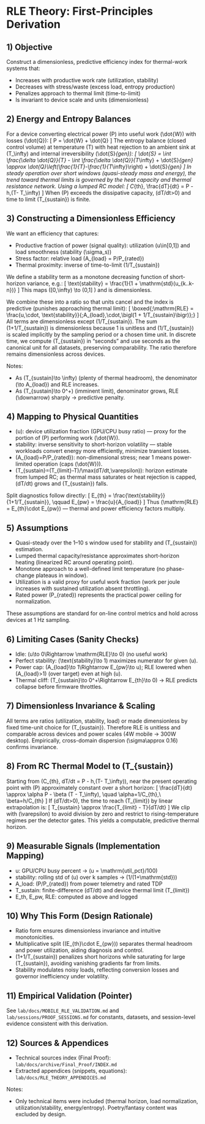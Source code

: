 # RLE Theory: First-Principles Derivation

## 1) Objective
Construct a dimensionless, predictive efficiency index for thermal-work systems that:
- Increases with productive work rate (utilization, stability)
- Decreases with stress/waste (excess load, entropy production)
- Penalizes approach to thermal limit (time-to-limit)
- Is invariant to device scale and units (dimensionless)

## 2) Energy and Entropy Balances
For a device converting electrical power \(P\) into useful work \(\dot{W}\) with losses \(\dot{Q}\):
\[
P = \dot{W} + \dot{Q}
\]
The entropy balance (closed control volume) at temperature \(T\) with heat rejection to an ambient sink at \(T_\infty\) and internal irreversibility \(\dot{S}_{gen}\):
\[
\dot{S} = \int \frac{\delta \dot{Q}}{T} - \int \frac{\delta \dot{Q}}{T_\infty} + \dot{S}_{gen} \approx \dot{Q}\left(\frac{1}{T}-\frac{1}{T_\infty}\right) + \dot{S}_{gen}
\]
In steady operation over short windows (quasi-steady mass and energy), the trend toward thermal limits is governed by the heat capacity and thermal resistance network. Using a lumped RC model:
\[
C_{th}\, \frac{dT}{dt} = P - h\,(T- T_\infty)
\]
When \(P\) exceeds the dissipative capacity, \(dT/dt>0\) and time to limit \(T_{sustain}\) is finite.

## 3) Constructing a Dimensionless Efficiency
We want an efficiency that captures:
- Productive fraction of power (signal quality): utilization \(u\in[0,1]\) and load smoothness (stability \(\sigma_s\))
- Stress factor: relative load \(A_{load} = P/P_{rated}\)
- Thermal proximity: inverse of time-to-limit \(1/T_{sustain}\)

We define a stability term as a monotone decreasing function of short-horizon variance, e.g.:
\[
\text{stability} = \frac{1}{1 + \mathrm{std}(u_{k..k-n})}
\]
This maps \([0,\infty) \to (0,1] \) and is dimensionless.

We combine these into a ratio so that units cancel and the index is predictive (punishes approaching thermal limit):
\[
\boxed{\;\mathrm{RLE} = \frac{u\,\cdot\, \text{stability}}{\;A_{load}\,\cdot\,\bigl(1 + 1/T_{sustain}\bigr)}\;}
\]
All terms are dimensionless except \(1/T_{sustain}\). The sum \(1+1/T_{sustain}\) is dimensionless because 1 is unitless and \(1/T_{sustain}\) is scaled implicitly by the sampling period or a chosen time unit. In discrete time, we compute \(T_{sustain}\) in “seconds” and use seconds as the canonical unit for all datasets, preserving comparability. The ratio therefore remains dimensionless across devices.

Notes:
- As \(T_{sustain}\to \infty\) (plenty of thermal headroom), the denominator \(\to A_{load}\) and RLE increases.
- As \(T_{sustain}\to 0^+\) (imminent limit), denominator grows, RLE \(\downarrow\) sharply → predictive penalty.

## 4) Mapping to Physical Quantities
- \(u\): device utilization fraction (GPU/CPU busy ratio) — proxy for the portion of \(P\) performing work \(\dot{W}\).
- stability: inverse sensitivity to short-horizon volatility — stable workloads convert energy more efficiently, minimize transient losses.
- \(A_{load}=P/P_{rated}\): non-dimensional stress; near 1 means power-limited operation (caps \(\dot{W}\)).
- \(T_{sustain}=(T_{limit}-T)/\max(dT/dt,\varepsilon)\): horizon estimate from lumped RC; as thermal mass saturates or heat rejection is capped, \(dT/dt\) grows and \(T_{sustain}\) falls.

Split diagnostics follow directly:
\[
E_{th} = \frac{\text{stability}}{1+1/T_{sustain}}, \qquad E_{pw} = \frac{u}{A_{load}}
\]
Thus \(\mathrm{RLE} = E_{th}\cdot E_{pw}\) — thermal and power efficiency factors multiply.

## 5) Assumptions
- Quasi-steady over the 1–10 s window used for stability and \(T_{sustain}\) estimation.
- Lumped thermal capacity/resistance approximates short-horizon heating (linearized RC around operating point).
- Monotone approach to a well-defined limit temperature (no phase-change plateaus in window).
- Utilization is a valid proxy for useful work fraction (work per joule increases with sustained utilization absent throttling).
- Rated power \(P_{rated}\) represents the practical power ceiling for normalization.

These assumptions are standard for on-line control metrics and hold across devices at 1 Hz sampling.

## 6) Limiting Cases (Sanity Checks)
- Idle: \(u\to 0\Rightarrow \mathrm{RLE}\to 0\) (no useful work)
- Perfect stability: \(\text{stability}\to 1\) maximizes numerator for given \(u\).
- Power cap: \(A_{load}\to 1\Rightarrow E_{pw}\to u\); RLE lowered when \(A_{load}>1\) (over target) even at high \(u\).
- Thermal cliff: \(T_{sustain}\to 0^+\Rightarrow E_{th}\to 0\) → RLE predicts collapse before firmware throttles.

## 7) Dimensionless Invariance & Scaling
All terms are ratios (utilization, stability, load) or made dimensionless by fixed time-unit choice for \(T_{sustain}\). Therefore RLE is unitless and comparable across devices and power scales (4W mobile → 300W desktop). Empirically, cross-domain dispersion \(\sigma\approx 0.16\) confirms invariance.

## 8) From RC Thermal Model to \(T_{sustain}\)
Starting from \(C_{th}\, dT/dt = P - h\,(T- T_\infty)\), near the present operating point with \(P\) approximately constant over a short horizon:
\[
\frac{dT}{dt} \approx \alpha P - \beta (T - T_\infty), \quad \alpha=1/C_{th},\ \beta=h/C_{th}
\]
If \(dT/dt>0\), the time to reach \(T_{limit}\) by linear extrapolation is:
\[
T_{sustain} \approx \frac{T_{limit} - T}{dT/dt}
\]
We clip with \(\varepsilon\) to avoid division by zero and restrict to rising-temperature regimes per the detector gates. This yields a computable, predictive thermal horizon.

## 9) Measurable Signals (Implementation Mapping)
- u: GPU/CPU busy percent → \(u = \mathrm{util\_pct}/100\)
- stability: rolling std of \(u\) over k samples → \(1/(1+\mathrm{std})\)
- A_load: \(P/P_{rated}\) from power telemetry and rated TDP
- T_sustain: finite-difference \(dT/dt\) and device thermal limit \(T_{limit}\)
- E_th, E_pw, RLE: computed as above and logged

## 10) Why This Form (Design Rationale)
- Ratio form ensures dimensionless invariance and intuitive monotonicities.
- Multiplicative split (\(E_{th}\cdot E_{pw}\)) separates thermal headroom and power utilization, aiding diagnosis and control.
- \(1+1/T_{sustain}\) penalizes short horizons while saturating for large \(T_{sustain}\), avoiding vanishing gradients far from limits.
- Stability modulates noisy loads, reflecting conversion losses and governor inefficiency under volatility.

## 11) Empirical Validation (Pointer)
See `lab/docs/MOBILE_RLE_VALIDATION.md` and `lab/sessions/PROOF_SESSIONS.md` for constants, datasets, and session-level evidence consistent with this derivation.

## 12) Sources & Appendices
- Technical sources index (Final Proof): `lab/docs/archive/Final_Proof/INDEX.md`
- Extracted appendices (snippets, equations): `lab/docs/RLE_THEORY_APPENDICES.md`

Notes:
- Only technical items were included (thermal horizon, load normalization, utilization/stability, energy/entropy). Poetry/fantasy content was excluded by design.
